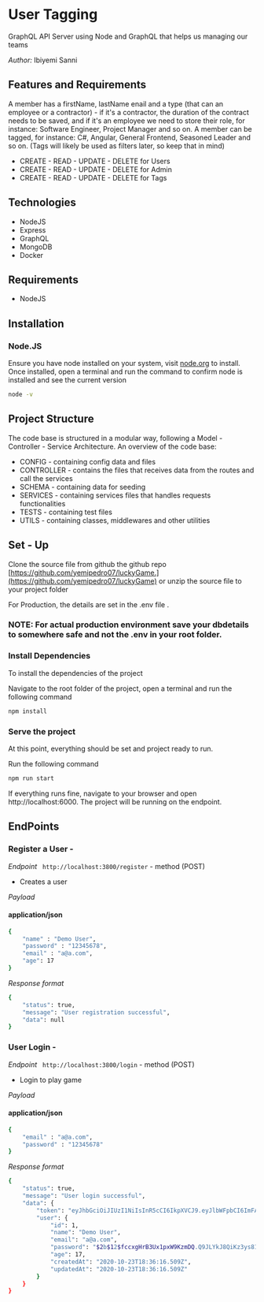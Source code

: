 # User Tagging

GraphQL API Server using Node and GraphQL that helps us managing our teams

_Author:_ Ibiyemi Sanni

## Features and Requirements

A member has a firstName, lastName enail and a type (that can an employee or a contractor) - if it's a contractor, the duration of the contract needs to be saved, and if it's an employee we need to store their role, for instance: Software Engineer, Project Manager and so on. A member can be tagged, for instance: C#, Angular, General Frontend, Seasoned Leader and so on. (Tags will likely be used as filters later, so keep that in mind)

- CREATE - READ - UPDATE - DELETE for Users
- CREATE - READ - UPDATE - DELETE for Admin
- CREATE - READ - UPDATE - DELETE for Tags

## Technologies

- NodeJS
- Express
- GraphQL
- MongoDB
- Docker

## Requirements

- NodeJS

## Installation

### Node.JS

Ensure you have node installed on your system, visit [node.org](https://nodejs.org/en/download/) to install. Once installed, open a terminal and run the command to confirm node is installed and see the current version

```bash
node -v
```

## Project Structure

The code base is structured in a modular way, following a Model - Controller - Service Architecture. An overview of the code base:

- CONFIG - containing config data and files
- CONTROLLER - contains the files that receives data from the routes and call the services
- SCHEMA - containing data for seeding
- SERVICES - containing services files that handles requests functionalities
- TESTS - containing test files
- UTILS - containing classes, middlewares and other utilities

## Set - Up

Clone the source file from github the github repo [https://github.com/yemipedro07/luckyGame.](https://github.com/yemipedro07/luckyGame) or unzip the source file to your project folder

For Production, the details are set in the .env file .

### NOTE: For actual production environment save your dbdetails to somewhere safe and not the .env in your root folder.

### Install Dependencies

To install the dependencies of the project

Navigate to the root folder of the project, open a terminal and run the following command

```bash
npm install

```

### Serve the project

At this point, everything should be set and project ready to run.

Run the following command

```bash
npm run start
```

If everything runs fine, navigate to your browser and open http://localhost:6000. The project will be running on the endpoint.

## EndPoints

### Register a User -

_Endpoint_ ` http://localhost:3800/register` - method (POST)

- Creates a user

_Payload_

#### application/json

```bash
{
	"name" : "Demo User",
	"password" : "12345678",
	"email" : "a@a.com",
	"age": 17
}
```

_Response format_

```bash
{
    "status": true,
    "message": "User registration successful",
    "data": null
}
```

### User Login -

_Endpoint_ ` http://localhost:3800/login` - method (POST)

- Login to play game

_Payload_

#### application/json

```bash
{
	"email" : "a@a.com",
	"password" : "12345678"
}
```

_Response format_

```bash
{
    "status": true,
    "message": "User login successful",
    "data": {
        "token": "eyJhbGciOiJIUzI1NiIsInR5cCI6IkpXVCJ9.eyJlbWFpbCI6ImFAYS5jb20iLCJpYXQiOjE2MDM1NjcyMDcsImV4cCI6MTYwMzY1MzYwN30.b4KOKwXFNm57CdhY4gcSkxxElhjmaRhVfaIol-KcNl8",
        "user": {
            "id": 1,
            "name": "Demo User",
            "email": "a@a.com",
            "password": "$2b$12$fccxgHrB3Ux1pxW9KzmDQ.Q9JLYkJ8QiKz3ys81PjMQ1Uf5zeHZFC",
            "age": 17,
            "createdAt": "2020-10-23T18:36:16.509Z",
            "updatedAt": "2020-10-23T18:36:16.509Z"
        }
    }
}
```
